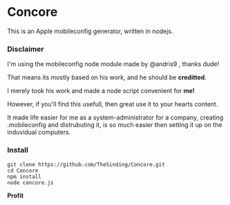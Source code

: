 # Concore
This is an Apple mobileconfig generator, written in nodejs.

### Disclaimer
I'm using the mobileconfig node module made by @andris9 , thanks dude!

That means its mostly based on his work, and he should be **creditted**.

I merely took his work and made a node script convenient for **me!**

However, if you'll find this usefull, then great use it to your hearts content.

It made life easier for me as a system-administrator for a company, creating .mobileconfig and distrubuting it, is so much easier then setting it up on the induvidual computers. 

### Install
```
git clone https://github.com/TheSinding/Concore.git
cd Concore
npm install
node concore.js
```

**Profit**


